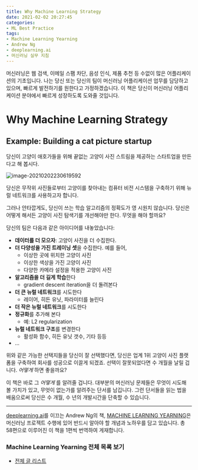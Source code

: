 ```yaml
---
title: Why Machine Learning Strategy
date: 2021-02-02 20:27:45
categories:
- ML Best Practice
tags:
- Machine Learning Yearning
- Andrew Ng
- deeplearning.ai
- 머신러닝 실무 지침
---
```


머신러닝은 웹 검색, 이메일 스팸 차단, 음성 인식, 제품 추천 등 수없이 많은 어플리케이션의 기초입니다. 나는 당신 또는 당신의 팀이 머신러닝 어플리케이션 업무를 담당하고 있으며, 빠르게 발전하기를 원한다고 가정하겠습니다. 이 책은 당신이 머신러닝 어플리케이션 분야에서 빠르게 성장하도록 도와줄 것입니다.

# Why Machine Learning Strategy

## Example: Building a cat picture startup

당신이 고양이 애호가들을 위해 끝없는 고양이 사진 스트림을 제공하는 스타트업을 만든다고 해 봅시다.

![image-20210202230619592](https://i.loli.net/2021/02/02/f1WwYOi9k6dhJlc.png)



당신은 무작위 사진들로부터 고양이를 찾아내는 컴퓨터 비전 시스템을 구축하기 위해 뉴럴 네트워크를 사용하고자 합니다.

그러나 안타깝게도, 당신이 쓰는 학습 알고리즘의 정확도가 영 시원치 않습니다. 당신은 어떻게 해서든 고양이 사진 탐색기를 개선해야만 한다. 무엇을 해야 할까요?

당신의 팀은 다음과 같은 아이디어를 내놓았습니다:

- **데이터를 더 모으자**: 고양이 사진을 더 수집한다.
- **더 다양성을 가진 트레이닝 셋**을 수집한다. 예를 들어,
  - 이상한 곳에 위치한 고양이 사진
  - 이상한 색상을 가진 고양이 사진
  - 다양한 카메라 설정을 적용한 고양이 사진
- **알고리즘을 더 길게 학습**한다
  - gradient descent iteration을 더 돌려본다
- **더 큰 뉴럴 네트워크**를 시도한다
  - 레이어, 히든 유닛, 파라미터를 늘린다
- **더 작은 뉴럴 네트워크**를 시도한다
- **정규화**를 추가해 본다
  - 예: L2 regularization
- **뉴럴 네트워크 구조**를 변경한다
  - 활성화 함수, 히든 유닛 갯수, 기타 등등
- ...


위와 같은 가능한 선택지들을 당신이 잘 선택했다면, 당신은 업계 1위 고양이 사진 플랫폼을 구축하여 회사를 성공으로 이끌게 되겠죠. 선택이 잘못되었다면 수 개월을 날릴 겁니다. *어떻게* 하면 좋을까요?

이 책은 바로 그 *어떻게* 를 알려줄 겁니다. 대부분의 머신러닝 문제들은 무엇이 시도해 볼 가치가 있고, 무엇이 없는가를 알려주는 단서를 남깁니다. 그런 단서들을 읽는 법을 배움으로써 당신은 수 개월, 수 년의 개발시간을 단축할 수 있습니다.



---

[deeplearning.ai](https://www.deeplearning.ai)를 이끄는 Andrew Ng의 책, [MACHINE LEARNING YEARNING](https://d2wvfoqc9gyqzf.cloudfront.net/content/uploads/2018/09/Ng-MLY01-13.pdf?utm_campaign=MLY%20Ebook%20Email&utm_medium=email&_hsmi=78646066&_hsenc=p2ANqtz-8EN6pTX4f_zSAT80ls6z_VnjtNqRW5_6H7bwAgac2tcKhJ0ZXMwNquIMXhBZzXz2nL9v2cwqsEnEeEOlFfen_ZyuVQtw&utm_content=78646066&utm_source=hs_automation)은 머신러닝 프로젝트 수행에 있어 반드시 알아야 할 개념과 노하우를 담고 있습니다. 총 58편으로 이루어진 이 책을 1편씩 번역하여 게재합니다.

### Machine Learning Yearning 전체 목록 보기

- [전체 글 리스트](https://choigww.github.io/tag/#/Machine%20Learning%20Yearning)